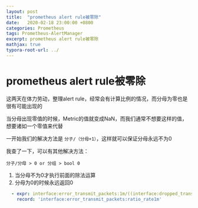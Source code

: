 ```yaml
---
layout: post
title:  "prometheus alert rule被零除"
date:   2020-02-18 23:00:00 +0800
categories: Prometheus
tags: Prometheus-AlertManager
excerpt: prometheus alert rule被零除
mathjax: true
typora-root-url: ../
---
```


# prometheus alert rule被零除

这两天在体力劳动，整理alert rule，经常会有计算比例的情况，而分母为零也是很有可能出现的

当分母出现零值的时候，Metric的值就变成NaN，而我们通常不想要这样的值，想要诸如一个零值来代替

一开始我们的解决方法是 `分子/（分母+1）`，这样就可以保证分母永远不为0

我查了一下，可以有其他解决方法：

`分子/分母 > 0 or 分组 > bool 0 `

1. 当分母不为0才执行前面的除法运算
2. 分母为0的时候永远返回0

```yaml
  - expr: interface:error_transmit_packets:1m/((interface:dropped_transmit_packets:1m + interface:error_transmit_packets:1m + interface:transmit_packets:1m) > 0) or (interface:dropped_transmit_packets:1m + interface:error_transmit_packets:1m + interface:transmit_packets:1m) > bool 0
    record: 'interface:error_transmit_packets:ratio_rate1m'
```

